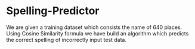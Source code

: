 # Spelling-Predictor

We are given a training dataset which consists the name of 640 places.
Using Cosine Similarity formula we have build an algorithm which predicts the correct spelling of incorrectly input test data.

